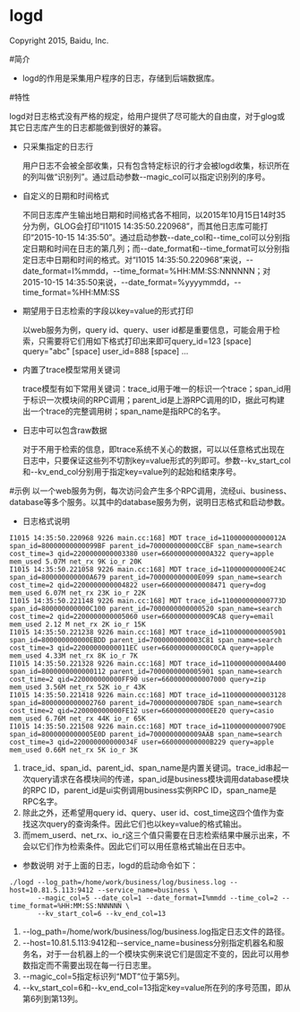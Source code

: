 logd
====
Copyright 2015, Baidu, Inc.

#简介
 * logd的作用是采集用户程序的日志，存储到后端数据库。

#特性

logd对日志格式没有严格的规定，给用户提供了尽可能大的自由度，对于glog或其它日志库产生的日志都能做到很好的兼容。

 * 只采集指定的日志行
 
	用户日志不会被全部收集，只有包含特定标识的行才会被logd收集，标识所在的列叫做“识别列”。通过启动参数--magic_col可以指定识别列的序号。

 * 自定义的日期和时间格式
	
	不同日志库产生输出地日期和时间格式各不相同，以2015年10月15日14时35分为例，GLOG会打印“I1015 14:35:50.220968”，而其他日志库可能打印“2015-10-15 14:35:50”。通过启动参数--date_col和--time_col可以分别指定日期和时间在日志的第几列；而--date_format和--time_format可以分别指定日志中日期和时间的格式。对“I1015 14:35:50.220968”来说，--date_format=I%mmdd，--time_format=%HH:MM:SS:NNNNNN；对2015-10-15 14:35:50来说，--date_format=%yyyymmdd，--time_format=%HH:MM:SS

 * 期望用于日志检索的字段以key=value的形式打印
	
	以web服务为例，query id、query、user id都是重要信息，可能会用于检索，只需要将它们用如下格式打印出来即可query_id=123 [space] query="abc" [space] user_id=888 [space] … 

 * 内置了trace模型常用关键词
	
	trace模型有如下常用关键词：trace_id用于唯一的标识一个trace；span_id用于标识一次模块间的RPC调用；parent_id是上游RPC调用的ID，据此可构建出一个trace的完整调用树；span_name是指RPC的名字。

 * 日志中可以包含raw数据
	
	对于不用于检索的信息，即trace系统不关心的数据，可以以任意格式出现在日志中，只要保证这些列不切割key=value形式的列即可。参数--kv_start_col和--kv_end_col分别用于指定key=value列的起始和结束序号。

#示例
以一个web服务为例，每次访问会产生多个RPC调用，流经ui、business、database等多个服务。以其中的database服务为例，说明日志格式和启动参数。
 * 日志格式说明
```
I1015 14:35:50.220968 9226 main.cc:168] MDT trace_id=110000000000012A span_id=80000000000099BF parent_id=700000000000CCBF span_name=search cost_time=3 qid=2200000000003380 user=660000000000A322 query=apple mem_used 5.07M net_rx 9K io_r 20K
I1015 14:35:50.221058 9226 main.cc:168] MDT trace_id=110000000000E24C span_id=800000000000A679 parent_id=700000000000E099 span_name=search cost_time=2 qid=2200000000004822 user=6600000000008471 query=dog mem_used 6.07M net_rx 23K io_r 22K
I1015 14:35:50.221148 9226 main.cc:168] MDT trace_id=110000000000773D span_id=800000000000C100 parent_id=7000000000000520 span_name=search cost_time=2 qid=2200000000005060 user=6600000000009CA8 query=email mem_used 2.12 M net_rx 2K io_r 15K
I1015 14:35:50.221238 9226 main.cc:168] MDT trace_id=1100000000005901 span_id=800000000000EBDD parent_id=7000000000003C81 span_name=search cost_time=3 qid=22000000000011EC user=660000000000C0CA query=apple mem_used 4.33M net_rx 8K io_r 7K
I1015 14:35:50.221328 9226 main.cc:168] MDT trace_id=110000000000A400 span_id=8000000000000112 parent_id=7000000000005901 span_name=search cost_time=2 qid=220000000000FF90 user=6600000000007000 query=zip mem_used 3.56M net_rx 52K io_r 43K
I1015 14:35:50.221418 9226 main.cc:168] MDT trace_id=1100000000003128 span_id=8000000000002760 parent_id=7000000000007BDE span_name=search cost_time=2 qid=220000000000FE12 user=660000000000EE20 query=casio mem_used 6.76M net_rx 44K io_r 65K
I1015 14:35:50.221508 9226 main.cc:168] MDT trace_id=11000000000079DE span_id=8000000000005E0D parent_id=7000000000009AAB span_name=search cost_time=3 qid=220000000000034F user=660000000000B229 query=apple mem_used 0.66M net_rx 5K io_r 3K
```
 1. trace_id、span_id、parent_id、span_name是内置关键词。trace_id串起一次query请求在各模块间的传递，span_id是business模块调用database模块的RPC ID，parent_id是ui实例调用business实例RPC ID，span_name是RPC名字。
 2. 除此之外，还希望用query id、query、user id、cost_time这四个值作为查找这次query的查询条件。因此它们也以key=value的格式输出。
 3. 而mem_userd、net_rx、io_r这三个值只需要在日志检索结果中展示出来，不会以它们作为检索条件。因此它们可以用任意格式输出在日志中。

 * 参数说明
对于上面的日志，logd的启动命令如下：
```
./logd --log_path=/home/work/business/log/business.log --host=10.81.5.113:9412 --service_name=business \
       --magic_col=5 --date_col=1 --date_format=I%mmdd --time_col=2 --time_format=%HH:MM:SS:NNNNNN \
       --kv_start_col=6 --kv_end_col=13
```
 1. --log_path=/home/work/business/log/business.log指定日志文件的路径。
 2. --host=10.81.5.113:9412和--service_name=business分别指定机器名和服务名，对于一台机器上的一个模块实例来说它们是固定不变的，因此可以用参数指定而不需要出现在每一行日志里。
 3. --magic_col=5指定标识列“MDT”位于第5列。
 4. --kv_start_col=6和--kv_end_col=13指定key=value所在列的序号范围，即从第6列到第13列。
